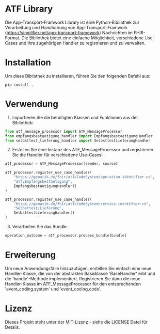 # ATF Library

Die App-Transport-Framwork Library ist eine Python-Bibliothek zur Verarbeitung und Handhabung von App-Transport-Framwork (https://simplifier.net/app-transport-framework) Nachrichten im FHIR-Format. Die Bibliothek bietet eine einfache Möglichkeit, verschiedene Use-Cases und ihre zugehörigen Handler zu registrieren und zu verwalten.

# Installation

Um diese Bibliothek zu installieren, führen Sie den folgenden Befehl aus:

```
pip install .
```

# Verwendung

1. Importieren Sie die benötigten Klassen und Funktionen aus der Bibliothek:
```python
from atf_message_processor import ATF_MessageProcessor
from empfangsbestaetigung_handler import EmpfangsbestaetigungHandler
from selbsttest_lieferung_handler import SelbsttestLieferungHandler

```
2. Erstellen Sie eine Instanz des ATF_MessageProcessor und registrieren Sie die Handler für verschiedene Use-Cases:
```python
atf_processor = ATF_MessageProcessor(sender, source)

atf_processor.register_use_case_handler(
    "https://gematik.de/fhir/atf/CodeSystem/operation-identifier-cs",
    "atf;Empfangsbestaetigung",
    EmpfangsbestaetigungHandler()
)

atf_processor.register_use_case_handler(
    "https://gematik.de/fhir/atf/CodeSystem/service-identifier-cs",
    "Selbsttest;Lieferung",
    SelbsttestLieferungHandler()
)

```
3. Verarbeiten Sie das Bundle:

```python
operation_outcome = atf_processor.process_bundle(bundle)
```

# Erweiterung
Um neue Anwendungsfälle hinzuzufügen, erstellen Sie einfach eine neue Handler-Klasse, die von der abstrakten Basisklasse 'BaseHandler' erbt und die 'handle'-Methode implementiert. Registrieren Sie dann die neue Handler-Klasse im ATF_MessageProcessor für den entsprechenden 'event_coding.system' und 'event_coding.code'.

# Lizenz

Dieses Projekt steht unter der MIT-Lizenz - siehe die LICENSE Datei für Details.